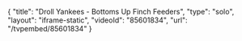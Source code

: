 {
    "title": "Droll Yankees - Bottoms Up Finch Feeders",
    "type": "solo",
    "layout": "iframe-static",
    "videoId": "85601834",
    "url": "\/tvpembed\/85601834"
}